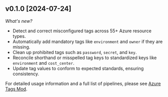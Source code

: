 ## v0.1.0 [2024-07-24]

_What's new?_

- Detect and correct misconfigured tags across 55+ Azure resource types.
- Automatically add mandatory tags like `environment` and `owner` if they are missing.
- Clean up prohibited tags such as `password`, `secret`, and `key`.
- Reconcile shorthand or misspelled tag keys to standardized keys like `environment` and `cost_center`.
- Update tag values to conform to expected standards, ensuring consistency.

For detailed usage information and a full list of pipelines, please see [Azure Tags Mod](https://hub.flowpipe.io/mods/turbot/azure_tags).


